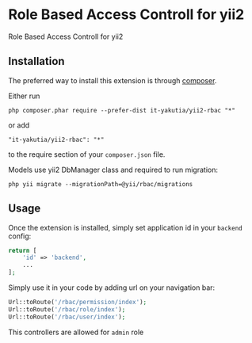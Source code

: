 Role Based Access Controll for yii2
===================================
Role Based Access Controll for yii2

Installation
------------

The preferred way to install this extension is through [composer](http://getcomposer.org/download/).

Either run

```
php composer.phar require --prefer-dist it-yakutia/yii2-rbac "*"
```

or add

```
"it-yakutia/yii2-rbac": "*"
```

to the require section of your `composer.json` file.

Models use yii2 DbManager class and required to run migration:

```
php yii migrate --migrationPath=@yii/rbac/migrations
```

Usage
-----

Once the extension is installed, simply set application id in your `backend` config:

```php
return [
    'id' => 'backend',
    ...
];
```

Simply use it in your code by adding url on your navigation bar:

```php
Url::toRoute('/rbac/permission/index');
Url::toRoute('/rbac/role/index');
Url::toRoute('/rbac/user/index');
```

This controllers are allowed for `admin` role